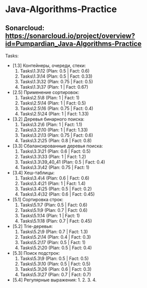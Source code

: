 # Java-Algorithms-Practice
## Sonarcloud: https://sonarcloud.io/project/overview?id=Pumpardian_Java-Algorithms-Practice
Tasks:
- [1.3] Контейнеры, очереди, стеки:
  1. Tasks\1.3\12 (Plan: 0.5 | Fact: 0.6)
  2. Tasks\1.3\14 (Plan: 0.5 | Fact: 0.33)
  3. Tasks\1.3\32 (Plan: 0.75 | Fact: 0.5)
  4. Tasks\1.3\37 (Plan: 1 | Fact: 0.67)
- [2.5] Применение сортировок:
  1. Tasks\2.5\8 (Plan: 1 | Fact: 1)
  2. Tasks\2.5\14 (Plan: 1 | Fact: 0.5)
  3. Tasks\2.5\16 (Plan: 0.75 | Fact: 0.4)
  4. Tasks\2.5\24 (Plan: 1 | Fact: 1.33)
- [3.2] Деревья бинарного поиска:
  1. Tasks\3.2\6 (Plan: 1 | Fact: 1.1)
  2. Tasks\3.2\10 (Plan: 1 | Fact: 1.33)
  3. Tasks\3.2\13 (Plan: 0.75 | Fact: 0.6)
  4. Tasks\3.2\25 (Plan: 0.8 | Fact: 0.8)
- [3.3] Сбалансированные деревья поиска:
  1. Tasks\3.3\21 (Plan: 0.6 | Fact: 0.5)
  2. Tasks\3.3\33 (Plan: 1 | Fact: 1.2)
  3. Tasks\3.3\39_40_41 (Plan: 0.5 | Fact: 0.4)
  4. Tasks\3.3\42 (Plan: 0.75 | Fact: 1)
- [3.4] Хеш-таблицы:
  1. Tasks\3.4\4 (Plan: 0.6 | Fact: 0.6)
  2. Tasks\3.4\21 (Plan: 1 | Fact: 1.4)
  3. Tasks\3.4\25 (Plan: 0.5 | Fact: 0.2)
  4. Tasks\3.4\32 (Plan: 0.6 | Fact: 0.45)
- [5.1] Сортировка строк:
  1. Tasks\5.1\7 (Plan: 0.5 | Fact: 0.6)
  2. Tasks\5.1\9 (Plan: 0.7 | Fact: 0.6)
  3. Tasks\5.1\14 (Plan: 1 | Fact: 1)
  4. Tasks\5.1\18 (Plan: 0.7 | Fact: 0.45)
- [5.2] Trie-деревья:
  1. Tasks\5.2\9 (Plan: 0.7 | Fact: 1.3)
  2. Tasks\5.2\14 (Plan: 0.4 | Fact: 0.3)
  3. Tasks\5.2\17 (Plan: 0.5 | Fact: 1)
  4. Tasks\5.2\20 (Plan: 0.5 | Fact: 0.4)
- [5.3] Поиск подстрок:
  1. Tasks\5.3\9 (Plan: 0.5 | Fact: 0.5)
  2. Tasks\5.3\10 (Plan: 0.5 | Fact: 0.5)
  3. Tasks\5.3\26 (Plan: 0.6 | Fact: 0.3)
  4. Tasks\5.3\27 (Plan: 0.7 | Fact: 0.7)
- [5.4] Регулярные выражения:
  1.
  2.
  3.
  4.